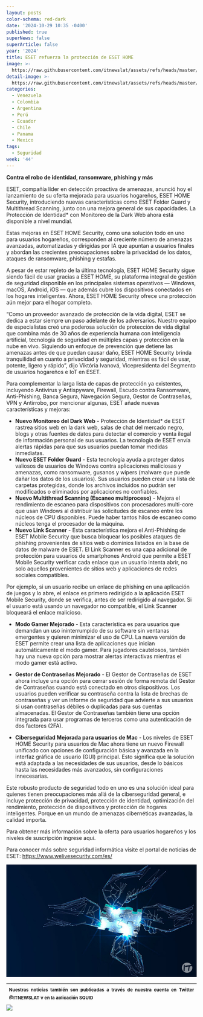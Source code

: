 ```yaml
---
layout: posts
color-schema: red-dark
date: '2024-10-29 10:35 -0400'
published: true
superNews: false
superArticle: false
year: '2024'
title: ESET refuerza la protección de ESET HOME
image: >-
  https://raw.githubusercontent.com/itnewslat/assets/refs/heads/master/img/540x320/Seguridad-Eset-p.jpg
detail-image: >-
  https://raw.githubusercontent.com/itnewslat/assets/refs/heads/master/img/1024x680/Seguridad-Eset-g.jpg
categories:
  - Venezuela
  - Colombia
  - Argentina
  - Perú
  - Ecuador
  - Chile
  - Panama
  - Mexico
tags:
  - Seguridad
week: '44'
---
```

**Contra el robo de identidad, ransomware, phishing y más**

ESET, compañía líder en detección proactiva de amenazas, anunció hoy el lanzamiento de su oferta mejorada para usuarios hogareños, ESET HOME Security, introduciendo nuevas características como ESET Folder Guard y Multithread Scanning, junto con una mejora general de sus capacidades. La Protección de Identidad* con Monitoreo de la Dark Web ahora está disponible a nivel mundial.

Estas mejoras en ESET HOME Security, como una solución todo en uno para usuarios hogareños, corresponden al creciente número de amenazas avanzadas, automatizadas y dirigidas por IA que apuntan a usuarios finales y abordan las crecientes preocupaciones sobre la privacidad de los datos, ataques de ransomware, phishing y estafas.

A pesar de estar repleto de la última tecnología, ESET HOME Security sigue siendo fácil de usar gracias a ESET HOME, su plataforma integral de gestión de seguridad disponible en los principales sistemas operativos — Windows, macOS, Android, iOS — que además cubre los dispositivos conectados en los hogares inteligentes. Ahora, ESET HOME Security ofrece una protección aún mejor para el hogar completo.

“Como un proveedor avanzado de protección de la vida digital, ESET se dedica a estar siempre un paso adelante de los adversarios. Nuestro equipo de especialistas creó una poderosa solución de protección de vida digital que combina más de 30 años de experiencia humana con inteligencia artificial, tecnología de seguridad en múltiples capas y protección en la nube en vivo. Siguiendo un enfoque de prevención que detiene las amenazas antes de que puedan causar daño, ESET HOME Security brinda tranquilidad en cuanto a privacidad y seguridad, mientras es fácil de usar, potente, ligero y rápido”, dijo Viktória Ivanová, Vicepresidenta del Segmento de usuarios hogareños e IoT en ESET.

Para complementar la larga lista de capas de protección ya existentes, incluyendo Antivirus y Antispyware, Firewall, Escudo contra Ransomware, Anti-Phishing, Banca Segura, Navegación Segura, Gestor de Contraseñas, VPN y Antirrobo, por mencionar algunas, ESET añade nuevas características y mejoras:

- **Nuevo Monitoreo del Dark Web** - Protección de Identidad* de ESET rastrea sitios web en la dark web, salas de chat del mercado negro, blogs y otras fuentes de datos para detectar el comercio y venta ilegal de información personal de sus usuarios. La tecnología de ESET envía alertas rápidas para que sus usuarios puedan tomar medidas inmediatas.
- **Nuevo ESET Folder Guard** - Esta tecnología ayuda a proteger datos valiosos de usuarios de Windows contra aplicaciones maliciosas y amenazas, como ransomware, gusanos y wipers (malware que puede dañar los datos de los usuarios). Sus usuarios pueden crear una lista de carpetas protegidas, donde los archivos incluidos no pudrán ser modificados o eliminados por aplicaciones no confiables.
- **Nuevo Multithread Scanning (Escaneo multiproceso)** - Mejora el rendimiento de escaneo para dispositivos con procesadores multi-core que usan Windows al distribuir las solicitudes de escaneo entre los núcleos de CPU disponibles. Puede haber tantos hilos de escaneo como núcleos tenga el procesador de la máquina.
- **Nuevo Link Scanner** - Esta característica mejora el Anti-Phishing de ESET Mobile Security que busca bloquear los posibles ataques de phishing provenientes de sitios web o dominios listados en la base de datos de malware de ESET. El Link Scanner es una capa adicional de protección para usuarios de smartphones Android que permite a ESET Mobile Security verificar cada enlace que un usuario intenta abrir, no solo aquellos provenientes de sitios web y aplicaciones de redes sociales compatibles. 

Por ejemplo, si un usuario recibe un enlace de phishing en una aplicación de juegos y lo abre, el enlace es primero redirigido a la aplicación ESET Mobile Security, donde se verifica, antes de ser redirigido al navegador. Si el usuario está usando un navegador no compatible, el Link Scanner bloqueará el enlace malicioso.

- **Modo Gamer Mejorado** - Esta característica es para usuarios que demandan un uso ininterrumpido de su software sin ventanas emergentes y quieren minimizar el uso de CPU. La nueva versión de ESET permite crear una lista de aplicaciones que inician automáticamente el modo gamer. Para jugadores cautelosos, también hay una nueva opción para mostrar alertas interactivas mientras el modo gamer está activo.

- **Gestor de Contraseñas Mejorado** - El Gestor de Contraseñas de ESET ahora incluye una opción para cerrar sesión de forma remota del Gestor de Contraseñas cuando está conectado en otros dispositivos. Los usuarios pueden verificar su contraseña contra la lista de brechas de contraseñas y ver un informe de seguridad que advierte a sus usuarios si usan contraseñas débiles o duplicadas para sus cuentas almacenadas. El Gestor de Contraseñas también tiene una opción integrada para usar programas de terceros como una autenticación de dos factores (2FA).

- **Ciberseguridad Mejorada para usuarios de Mac** - Los niveles de ESET HOME Security para usuarios de Mac ahora tiene un nuevo Firewall unificado con opciones de configuración básica y avanzada en la interfaz gráfica de usuario (GUI) principal. Esto significa que la solución está adaptada a las necesidades de sus usuarios, desde lo básicos hasta las necesidades más avanzados, sin configuraciones innecesarias.


Este robusto producto de seguridad todo en uno es una solución ideal para quienes tienen preocupaciones más allá de la ciberseguridad general, e incluye protección de privacidad, protección de identidad, optimización del rendimiento, protección de dispositivos y protección de hogares inteligentes. Porque en un mundo de amenazas cibernéticas avanzadas, la calidad importa.

Para obtener más información sobre la oferta para usuarios hogareños y los niveles de suscripción ingrese aquí.

Para conocer más sobre seguridad informática visite el portal de noticias de ESET: https://www.welivesecurity.com/es/

![](https://raw.githubusercontent.com/itnewslat/assets/refs/heads/master/img/540x320/Seguridad-Eset-p.jpg)

<table style="height: 42px;" width="569">
<tbody>
<tr>
<td style="text-align: justify;"><sub><strong>Nuestras noticias también son publicadas a través de nuestra cuenta en Twitter <a href="https://twitter.com/itnewslat?lang=es">@ITNEWSLAT</a> y en la aplicación <a href="https://squidapp.co/en/">SQUID</a></strong></sub></td>
</tr>
</tbody>
</table>

<img src="https://tracker.metricool.com/c3po.jpg?hash=56f88a41e39ab42c063cc51676587a04"/>